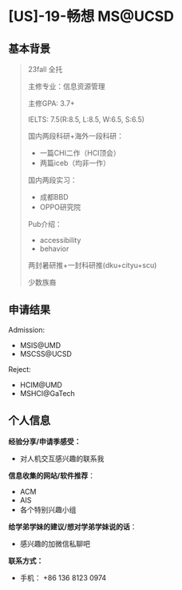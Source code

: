 # \[US\]-19-畅想 MS@UCSD

## 基本背景

>23fall 全托
>
>主修专业：信息资源管理
>
>主修GPA: 3.7+
>
>IELTS: 7.5(R:8.5, L:8.5, W:6.5, S:6.5)
>
>国内两段科研+海外一段科研：
>
>+ 一篇CHI二作（HCI顶会）
>+ 两篇iceb（均非一作）
>
>国内两段实习：
>
>+ 成都BBD
>+ OPPO研究院
>
>Pub介绍：
>
>+ accessibility
>+ behavior
>
>两封暑研推+一封科研推(dku+cityu+scu)
>
>少数族裔

## 申请结果

Admission:

+ MSIS@UMD
+ MSCSS@UCSD

Reject:

+ HCIM@UMD
+ MSHCI@GaTech



## 个人信息

**经验分享/申请季感受：**

+ 对人机交互感兴趣的联系我

**信息收集的网站/软件推荐**：

+ ACM
+ AIS
+ 各个特别兴趣小组

**给学弟学妹的建议/想对学弟学妹说的话**：

+ 感兴趣的加微信私聊吧

**联系方式：**

+ 手机： +86 136 8123 0974
